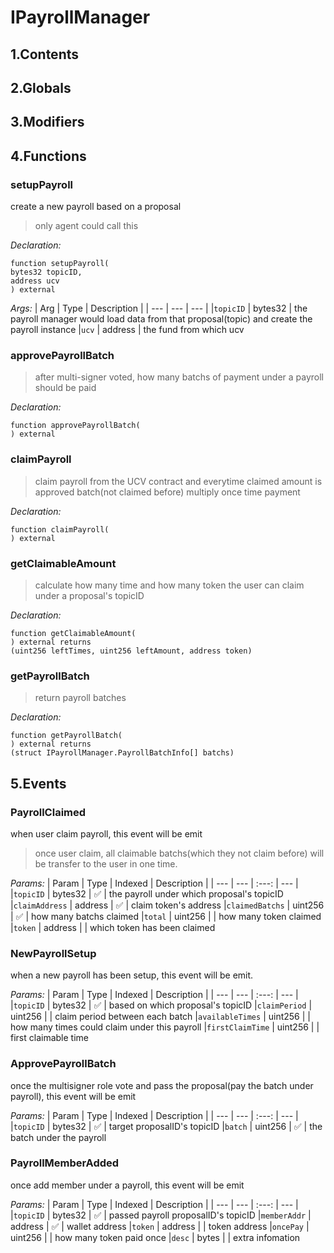 # IPayrollManager





## 1.Contents
<!-- START doctoc -->
<!-- END doctoc -->

## 2.Globals

## 3.Modifiers

## 4.Functions

### setupPayroll
create a new payroll based on a proposal

> only agent could call this


*Declaration:*
```solidity
function setupPayroll(
bytes32 topicID,
address ucv
) external
```

*Args:*
| Arg | Type | Description |
| --- | --- | --- |
|`topicID` | bytes32 | the payroll manager would load data from that proposal(topic) and create the payroll instance
|`ucv` | address | the fund from which ucv


### approvePayrollBatch

> after multi-signer voted, how many batchs of payment under a payroll should be paid

*Declaration:*
```solidity
function approvePayrollBatch(
) external
```




### claimPayroll

> claim payroll from the UCV contract and everytime claimed amount is approved batch(not claimed before) multiply once time payment

*Declaration:*
```solidity
function claimPayroll(
) external
```




### getClaimableAmount

> calculate how many time and how many token the user can claim under a proposal's topicID

*Declaration:*
```solidity
function getClaimableAmount(
) external returns
(uint256 leftTimes, uint256 leftAmount, address token)
```




### getPayrollBatch

> return payroll batches

*Declaration:*
```solidity
function getPayrollBatch(
) external returns
(struct IPayrollManager.PayrollBatchInfo[] batchs)
```




## 5.Events
### PayrollClaimed
when user claim payroll, this event will be emit

> once user claim, all claimable batchs(which they not claim before) will be transfer to the user in one time.



*Params:*
| Param | Type | Indexed | Description |
| --- | --- | :---: | --- |
|`topicID` | bytes32 | :white_check_mark: | the payroll under which proposal's topicID
|`claimAddress` | address | :white_check_mark: | claim token's address
|`claimedBatchs` | uint256 | :white_check_mark: | how many batchs claimed
|`total` | uint256 |  | how many token claimed
|`token` | address |  | which token has been claimed
### NewPayrollSetup
when a new payroll has been setup, this event will be emit.




*Params:*
| Param | Type | Indexed | Description |
| --- | --- | :---: | --- |
|`topicID` | bytes32 | :white_check_mark: | based on which proposal's topicID
|`claimPeriod` | uint256 |  | claim period between each batch
|`availableTimes` | uint256 |  | how many times could claim under this payroll
|`firstClaimTime` | uint256 |  | first claimable time
### ApprovePayrollBatch
once the multisigner role vote and pass the proposal(pay the batch under payroll), this event will be emit




*Params:*
| Param | Type | Indexed | Description |
| --- | --- | :---: | --- |
|`topicID` | bytes32 | :white_check_mark: | target proposalID's topicID
|`batch` | uint256 | :white_check_mark: | the batch under the payroll
### PayrollMemberAdded
once add member under a payroll, this event will be emit




*Params:*
| Param | Type | Indexed | Description |
| --- | --- | :---: | --- |
|`topicID` | bytes32 | :white_check_mark: | passed payroll proposalID's topicID
|`memberAddr` | address | :white_check_mark: | wallet address
|`token` | address |  | token address
|`oncePay` | uint256 |  | how many token paid once
|`desc` | bytes |  | extra infomation
